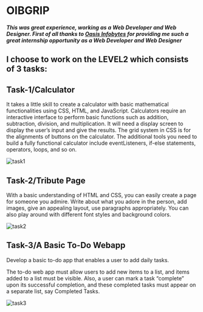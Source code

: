 # OIBGRIP

***This was great experience, working as a Web Developer and Web Designer. First of all thanks to [Oasis Infobytes](https://oasisinfobyte.com) for providing me such a great internship opportunity as a Web Developer and Web Designer***

## I choose to work on the LEVEL2 which consists of 3 tasks:

## <a> Task-1/Calculator </a>

It takes a little skill to create a calculator with basic mathematical functionalities using CSS, HTML, and JavaScript. Calculators require an interactive interface to perform basic functions such as addition, subtraction, division, and multiplication. It will need a  display screen to display the user’s input and give the results. The grid system in CSS is for the alignments of buttons on the calculator. The additional tools you need to build a fully functional calculator include eventListeners, if-else statements, operators, loops, and so on. 

![task1](https://media.discordapp.net/attachments/722342169352077332/1003373783693918262/unknown.png?width=1244&height=586)

## <a>Task-2/Tribute Page </a>

With a basic understanding of HTML and CSS, you can easily create a page for someone you admire. Write about what you adore in the person, add images, give an appealing layout, use paragraphs appropriately. You can also play around with different font styles and background colors.

![task2](https://media.discordapp.net/attachments/722342169352077332/1003372457664708678/unknown.png?width=1251&height=586)

## <a> Task-3/A Basic To-Do Webapp </a>

Develop a basic to-do app that enables a user to add daily tasks.

The to-do web app must allow users to add new items to a list, and items added to a list must be visible. Also, a user can mark a task “complete” upon its successful completion, and these completed tasks must appear on a separate list, say Completed Tasks.

![task3](https://media.discordapp.net/attachments/722342169352077332/1003373831089565736/unknown.png?width=1258&height=586)
